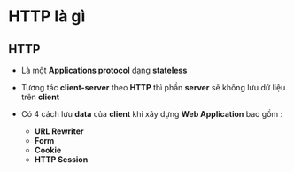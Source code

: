 # HTTP là gì

## HTTP
- Là một **Applications protocol** dạng **stateless**
- Tương tác **client-server** theo **HTTP** thì phần **server** sẽ không lưu dữ liệu trên **client**

- Có 4 cách lưu **data** của **client** khi xây dựng **Web Application** bao gồm :
    - **URL Rewriter**
    - **Form**
    - **Cookie**
    - **HTTP Session**